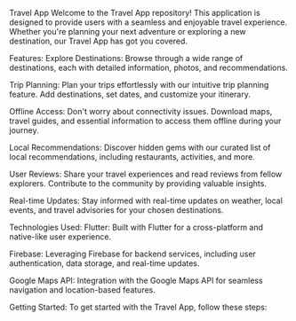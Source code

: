 Travel App
Welcome to the Travel App repository! This application is designed to provide users with a seamless and enjoyable travel experience. Whether you're planning your next adventure or exploring a new destination, our Travel App has got you covered.

Features:
Explore Destinations: Browse through a wide range of destinations, each with detailed information, photos, and recommendations.

Trip Planning: Plan your trips effortlessly with our intuitive trip planning feature. Add destinations, set dates, and customize your itinerary.

Offline Access: Don't worry about connectivity issues. Download maps, travel guides, and essential information to access them offline during your journey.

Local Recommendations: Discover hidden gems with our curated list of local recommendations, including restaurants, activities, and more.

User Reviews: Share your travel experiences and read reviews from fellow explorers. Contribute to the community by providing valuable insights.

Real-time Updates: Stay informed with real-time updates on weather, local events, and travel advisories for your chosen destinations.

Technologies Used:
Flutter: Built with Flutter for a cross-platform and native-like user experience.

Firebase: Leveraging Firebase for backend services, including user authentication, data storage, and real-time updates.

Google Maps API: Integration with the Google Maps API for seamless navigation and location-based features.

Getting Started:
To get started with the Travel App, follow these steps: